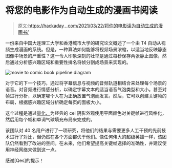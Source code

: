 # 将您的电影作为自动生成的漫画书阅读

> 原文:[https://hackaday . com/2021/03/22/将你的电影读为自动生成的漫画书/](https://hackaday.com/2021/03/22/read-your-movies-as-automatically-generated-comic-books/)

一份来自中国大连理工大学和香港城市大学的研究论文概述了一个由 T4 自动从视频生成漫画的系统。但是，一种算法如何能够将视频场景浓缩，以适当地反映静态图像中场景的严重性？这一令人印象深刻的壮举是通过每秒保存两张静止图像，然后通过分析感兴趣区域和重要性排名将帧分割成场景来实现的。

![movie to comic book pipeline diagram](../Images/dacbf4060285f97ad178debeec87d478.png)

对于它的下一个技巧，通过将字幕信息与视频的音频轨道相结合来处理每个场景的语音。对音频进行情感分析，以确定字幕文本的适当语音气泡类型和大小。甚至对帧进行分析，以确定哪个人在为正确放置气泡而发言。然后，它可以创建关键帧的布局，根据感兴趣区域分析确定每页的面板大小。

这个过程是通过[量化、](https://en.wikipedia.org/wiki/Color_quantization)为经典的 cel 阴影外观使用平面颜色对关键帧进行风格化，然后用每个帧和单词气球填充布局来完成的。

该团队对 40 名用户进行了一项研究，将他们的结果与需要更多人工干预的先前技术进行了对比，但仍然在各个方面都优于他们。像任何伟大的超级英雄一样，该团队仍然看到了改进的空间。在未来，他们希望提高关键帧选择的准确性，并建议使用神经网络来做到这一点。

感谢[Qes]的提示！